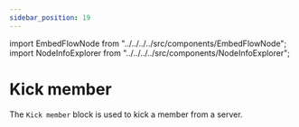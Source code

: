 ```yaml
---
sidebar_position: 19
---
```


import EmbedFlowNode from "../../../../src/components/EmbedFlowNode";
import NodeInfoExplorer from "../../../../src/components/NodeInfoExplorer";

# Kick member

<EmbedFlowNode type="action_member_kick" />

The `Kick member` block is used to kick a member from a server.

<NodeInfoExplorer type="action_member_kick" />
